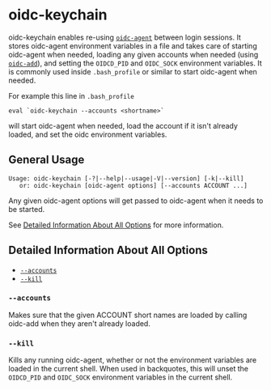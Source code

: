 # oidc-keychain

oidc-keychain enables re-using [```oidc-agent```](oidc-agent.md) between
login sessions.  It stores oidc-agent environment variables in a file
and takes care of starting oidc-agent when needed, loading any given
accounts when needed (using [```oidc-add```](oidc-add.md)), and setting the
```OIDCD_PID``` and ```OIDC_SOCK``` environment variables.  It is
commonly used inside ```.bash_profile``` or similar to start oidc-agent
when needed.

For example this line in ```.bash_profile```
```
eval `oidc-keychain --accounts <shortname>`
```
will start oidc-agent when needed, load the <shortname> account if
it isn't already loaded, and set the oidc environment variables.

## General Usage
```
Usage: oidc-keychain [-?|--help|--usage|-V|--version] [-k|--kill]
   or: oidc-keychain [oidc-agent options] [--accounts ACCOUNT ...]
```

Any given oidc-agent options will get passed to oidc-agent when it needs
to be started.

See [Detailed Information About All
Options](#detailed-information-about-all-options) for more information.

## Detailed Information About All Options

* [`--accounts`](#-accounts)
* [`--kill`](#-kill)

### `--accounts`
Makes sure that the given ACCOUNT short names are loaded by calling oidc-add
when they aren't already loaded.

### `--kill`
Kills any running oidc-agent, whether or not the environment variables
are loaded in the current shell.  When used in backquotes, this will
unset the ```OIDCD_PID``` and ```OIDC_SOCK``` environment variables in
the current shell.
